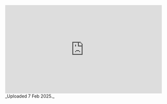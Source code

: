 
<iframe 
  src="https://drive.google.com/file/d/1c_4HGMzoXtKJhPd7ja09nwNwKdmL5sxW/preview"  
  style="width:100%; aspect-ratio:16/9; border:0;"
  allowfullscreen>
</iframe>
_Uploaded 7 Feb 2025._